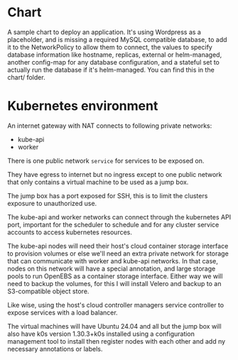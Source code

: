# Chart
A sample chart to deploy an application. It's using Wordpress as a
placeholder, and is missing a required MySQL compatible database, to
add it to the NetworkPolicy to allow them to connect, the values to
specify database information like hostname, replicas, external or
helm-managed, another config-map for any database configuration, and a
stateful set to actually run the database if it's helm-managed. You
can find this in the chart/ folder.

# Kubernetes environment
An internet gateway with NAT connects to following private networks:
- kube-api
- worker

There is one public network `service` for services to be exposed on. 

They have egress to internet but no ingress except to one public
network that only contains a virtual machine to be used as a jump box.

The jump box has a port exposed for SSH, this is to limit the clusters
exposure to unauthorized use. 

The kube-api and worker networks can connect through the kubernetes
API port, important for the scheduler to schedule and for any cluster
service accounts to access kubernetes resources.

The kube-api nodes will need their host's cloud container storage
interface to provision volumes or else we'll need an extra private
network for storage that can communicate with worker and kube-api
networks. In that case, nodes on this network will have a special
annotation, and large storage pools to run OpenEBS as a container
storage interface. Either way we will need to backup the volumes, for
this I will install Velero and backup to an S3-compatible object
store.

Like wise, using the host's cloud controller managers service
controller to expose services with a load balancer. 

The virtual machines will have Ubuntu 24.04 and all but the jump box
will also have k0s version 1.30.3+k0s installed using a configuration
management tool to install then register nodes with each other and add
ny necessary annotations or labels.
